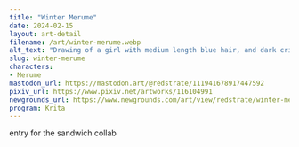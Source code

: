 ```yaml
---
title: "Winter Merume"
date: 2024-02-15
layout: art-detail
filename: /art/winter-merume.webp
alt_text: "Drawing of a girl with medium length blue hair, and dark crimson eyes. She has a beanie on, and long elven ears. She’s eating a sandwich while holding a bag in her four hands. She’s sitting on a park bench with her tail curled in the air. She’s wearing a winter outfit, complete with a baggy sweater and comfy knee high boots."
slug: winter-merume
characters:
- Merume
mastodon_url: https://mastodon.art/@redstrate/111941678917447592
pixiv_url: https://www.pixiv.net/artworks/116104991
newgrounds_url: https://www.newgrounds.com/art/view/redstrate/winter-merume
program: Krita
---
```

entry for the sandwich collab
